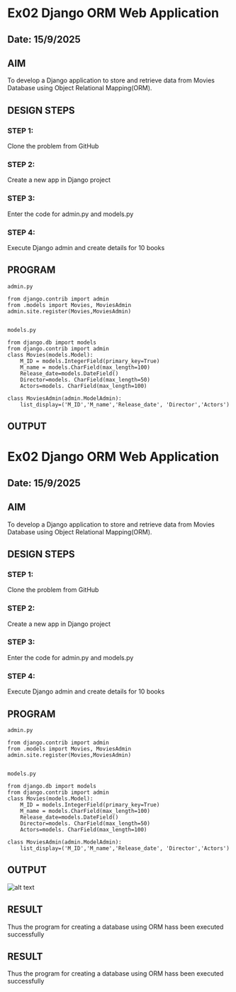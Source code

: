# Ex02 Django ORM Web Application
## Date: 15/9/2025

## AIM
To develop a Django application to store and retrieve data from Movies Database using Object Relational Mapping(ORM).




## DESIGN STEPS

### STEP 1:
Clone the problem from GitHub

### STEP 2:
Create a new app in Django project

### STEP 3:
Enter the code for admin.py and models.py

### STEP 4:
Execute Django admin and create details for 10 books

## PROGRAM
```
admin.py 

from django.contrib import admin
from .models import Movies, MoviesAdmin
admin.site.register(Movies,MoviesAdmin)


models.py

from django.db import models
from django.contrib import admin
class Movies(models.Model):
    M_ID = models.IntegerField(primary_key=True)
    M_name = models.CharField(max_length=100)
    Release_date=models.DateField()
    Director=models. CharField(max_length=50)
    Actors=models. CharField(max_length=100)
 
class MoviesAdmin(admin.ModelAdmin):
    list_display=('M_ID','M_name','Release_date', 'Director','Actors')
```

## OUTPUT

# Ex02 Django ORM Web Application
## Date: 15/9/2025

## AIM
To develop a Django application to store and retrieve data from Movies Database using Object Relational Mapping(ORM).




## DESIGN STEPS

### STEP 1:
Clone the problem from GitHub

### STEP 2:
Create a new app in Django project

### STEP 3:
Enter the code for admin.py and models.py

### STEP 4:
Execute Django admin and create details for 10 books

## PROGRAM
```
admin.py 

from django.contrib import admin
from .models import Movies, MoviesAdmin
admin.site.register(Movies,MoviesAdmin)


models.py

from django.db import models
from django.contrib import admin
class Movies(models.Model):
    M_ID = models.IntegerField(primary_key=True)
    M_name = models.CharField(max_length=100)
    Release_date=models.DateField()
    Director=models. CharField(max_length=50)
    Actors=models. CharField(max_length=100)
 
class MoviesAdmin(admin.ModelAdmin):
    list_display=('M_ID','M_name','Release_date', 'Director','Actors')
```

## OUTPUT

![alt text](<Screenshot 2025-09-15 173941.png>)


## RESULT
Thus the program for creating a database using ORM hass been executed successfully



## RESULT
Thus the program for creating a database using ORM hass been executed successfully
